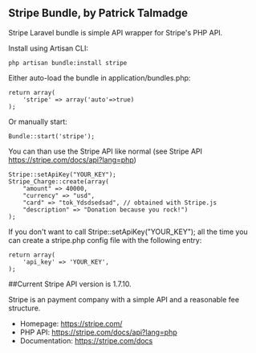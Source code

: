## Stripe Bundle, by Patrick Talmadge

Stripe Laravel bundle is simple API wrapper for Stripe's PHP API.

Install using Artisan CLI:

	php artisan bundle:install stripe


Either auto-load the bundle in application/bundles.php:

	return array(
		'stripe' => array('auto'=>true)
	);

Or manually start:

	Bundle::start('stripe');

You can than use the Stripe API like normal (see Stripe API https://stripe.com/docs/api?lang=php)

	Stripe::setApiKey("YOUR_KEY");
	Stripe_Charge::create(array(
		"amount" => 40000,
		"currency" => "usd",
		"card" => "tok_Ydsdsedsad", // obtained with Stripe.js
		"description" => "Donation because you rock!")
	);


If you don't want to call Stripe::setApiKey("YOUR_KEY"); all the time you can create a stripe.php config file with the following entry:

	return array(
		'api_key' => 'YOUR_KEY', 
	);


##Current Stripe API version is 1.7.10.


Stripe is an payment company with a simple API and a reasonable fee structure.

- Homepage:		   https://stripe.com/
- PHP API: 	  	   https://stripe.com/docs/api?lang=php
- Documentation:   https://stripe.com/docs 
